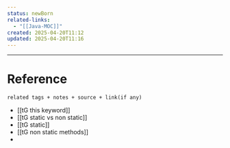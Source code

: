 ```yaml
---
status: newBorn
related-links:
  - "[[Java-MOC]]"
created: 2025-04-20T11:12
updated: 2025-04-20T11:16
---
```

---




# Reference
`related tags + notes + source + link(if any)`
 

- [[tG this keyword]]
- [[tG static vs non static]]
- [[tG static]]
- [[tG non static methods]]
- 